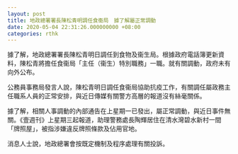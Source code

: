 ```yaml
---
layout: post
title: 地政總署署長陳松青明調任食衞局　據了解屬正常調動
date: 2020-05-04 22:31:26.000000000 +08:00
categories: rthk
---
```


據了解，地政總署署長陳松青明日調任到食物及衞生局。根據政府電話簿更新資料，陳松青將擔任食衞局「主任（衞生）特別職務」一職。就有關調動，政府未有向外公布。

公務員事務局發言人說，陳松青明日調任食衞局協助抗疫工作，有關調任屬政務主任職系人員的正常安排，與近日傳媒有關警方高層的報道沒有絲毫關係。

據了解，相關人事調動的內部通告在上星期一已發出，屬正常調動，與近日事件無關。《壹週刊》上星期三起報道，助理警務處長陶輝居住在清水灣碧水新村一間「牌照屋」，被指涉嫌違反牌照條款及佔用官地。

消息人士說，地政總署會按既定機制及程序處理有關投訴。
